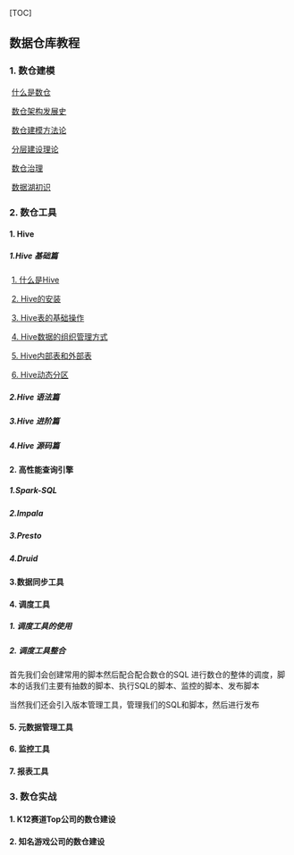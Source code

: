 [TOC]

## 数据仓库教程

### 1. 数仓建模

​	[什么是数仓]()

​	[数仓架构发展史]()

​	[数仓建模方法论]()

​	[分层建设理论]()

​	[数仓治理]()

​	[数据湖初识]()

### 2. 数仓工具

#### 1. Hive

##### 1.Hive 基础篇

​	[1. 什么是Hive]()

​	[2. Hive的安装]()

​	[3. Hive表的基础操作]()

​	[4. Hive数据的组织管理方式]()

​	[5. Hive内部表和外部表]()

​	[6. Hive动态分区]()

##### 2.Hive 语法篇



##### 3.Hive 进阶篇

##### 4.Hive 源码篇

#### 2. 高性能查询引擎

##### 1.Spark-SQL

##### 2.Impala

##### 3.Presto

##### 4.Druid

#### 3.数据同步工具

#### 4. 调度工具

##### 1. 调度工具的使用

##### 2. 调度工具整合

首先我们会创建常用的脚本然后配合配合数仓的SQL 进行数仓的整体的调度，脚本的话我们主要有抽数的脚本、执行SQL的脚本、监控的脚本、发布脚本

当然我们还会引入版本管理工具，管理我们的SQL和脚本，然后进行发布

#### 5. 元数据管理工具

#### 6. 监控工具

#### 7. 报表工具

### 3. 数仓实战

#### 1. K12赛道Top公司的数仓建设

#### 2. 知名游戏公司的数仓建设

